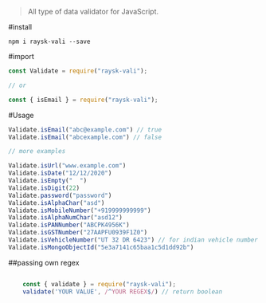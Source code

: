 
> All type of data validator for JavaScript.

#install

```
npm i raysk-vali --save

```

#import

```javascript
const Validate = require("raysk-vali");

// or

const { isEmail } = require("raysk-vali");

```

#Usage

```javascript
Validate.isEmail("abc@example.com") // true
Validate.isEmail("abcexample.com") // false

// more examples

Validate.isUrl("www.example.com")
Validate.isDate("12/12/2020")
Validate.isEmpty("  ")
Validate.isDigit(22)
Validate.password("password")
Validate.isAlphaChar("asd")
Validate.isMobileNumber("+919999999999")
Validate.isAlphaNumChar("asd12")
Validate.isPANNumber("ABCPK4956K")
Validate.isGSTNumber("27AAPFU0939F1Z0")
Validate.isVehicleNumber("UT 32 DR 6423") // for indian vehicle number format
Validate.isMongoObjectId("5e3a7141c65baa1c5d1dd92b")
```
##passing own regex

```javascript

	const { validate } = require("raysk-vali");
	validate('YOUR VALUE', /^YOUR REGEX$/) // return boolean

```


